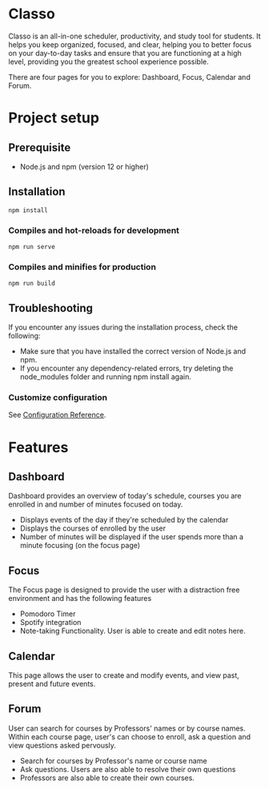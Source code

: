 # Classo

Classo is an all-in-one scheduler, productivity, and study tool for students. It helps you keep organized, focused, and clear, helping you to better focus on your day-to-day tasks and ensure that you are functioning at a high level, providing you the greatest school experience possible.

There are four pages for you to explore: Dashboard, Focus, Calendar and Forum.

# Project setup
## Prerequisite
* Node.js and npm (version 12 or higher)

## Installation
```
npm install
```

### Compiles and hot-reloads for development
```
npm run serve
```

### Compiles and minifies for production
```
npm run build
```

## Troubleshooting
If you encounter any issues during the installation process, check the following:
* Make sure that you have installed the correct version of Node.js and npm.
* If you encounter any dependency-related errors, try deleting the node_modules folder and running npm install again.

### Customize configuration
See [Configuration Reference](https://cli.vuejs.org/config/).

# Features

## Dashboard
Dashboard provides an overview of today's schedule, courses you are enrolled in and number of minutes focused on today.
* Displays events of the day if they're scheduled by the calendar
* Displays the courses of enrolled by the user
* Number of minutes will be displayed if the user spends more than a minute focusing (on the focus page)

## Focus
The Focus page is designed to provide the user with a distraction free environment and has the following features
* Pomodoro Timer
* Spotify integration
* Note-taking Functionality. User is able to create and edit notes here.


## Calendar
This page allows the user to create and modify events, and view past, present and future events.    


## Forum
User can search for courses by Professors' names or by course names. Within each course page, user's can choose to enroll, ask a question and view questions asked pervously.
* Search for courses by Professor's name or course name
* Ask questions. Users are also able to resolve their own questions
* Professors are also able to create their own courses.

